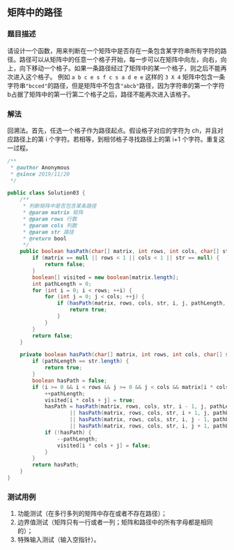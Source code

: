 ## 矩阵中的路径

### 题目描述
请设计一个函数，用来判断在一个矩阵中是否存在一条包含某字符串所有字符的路径。路径可以从矩阵中的任意一个格子开始，每一步可以在矩阵中向左，向右，向上，向下移动一个格子。如果一条路径经过了矩阵中的某一个格子，则之后不能再次进入这个格子。 例如 `a b c e s f c s a d e e` 这样的 `3 X 4` 矩阵中包含一条字符串`"bcced"`的路径，但是矩阵中不包含`"abcb"`路径，因为字符串的第一个字符b占据了矩阵中的第一行第二个格子之后，路径不能再次进入该格子。

### 解法
回溯法。首先，任选一个格子作为路径起点。假设格子对应的字符为 ch，并且对应路径上的第 i 个字符。若相等，到相邻格子寻找路径上的第 i+1 个字符。重复这一过程。

```java
/**
 * @author Anonymous
 * @since 2019/11/20
 */

public class Solution03 {
    /**
     * 判断矩阵中是否包含某条路径
     * @param matrix 矩阵
     * @param rows 行数
     * @param cols 列数
     * @param str 路径
     * @return bool
     */
    public boolean hasPath(char[] matrix, int rows, int cols, char[] str) {
        if (matrix == null || rows < 1 || cols < 1 || str == null) {
            return false;
        }
        boolean[] visited = new boolean[matrix.length];
        int pathLength = 0;
        for (int i = 0; i < rows; ++i) {
            for (int j = 0; j < cols; ++j) {
                if (hasPath(matrix, rows, cols, str, i, j, pathLength, visited)) {
                    return true;
                }
            }
        }
        return false;
    }

    private boolean hasPath(char[] matrix, int rows, int cols, char[] str, int i, int j, int pathLength, boolean[] visited) {
        if (pathLength == str.length) {
            return true;
        }
        boolean hasPath = false;
        if (i >= 0 && i < rows && j >= 0 && j < cols && matrix[i * cols + j] == str[pathLength] && !visited[i * cols + j]) {
            ++pathLength;
            visited[i * cols + j] = true;
            hasPath = hasPath(matrix, rows, cols, str, i - 1, j, pathLength, visited)
                    || hasPath(matrix, rows, cols, str, i + 1, j, pathLength, visited)
                    || hasPath(matrix, rows, cols, str, i, j - 1, pathLength, visited)
                    || hasPath(matrix, rows, cols, str, i, j + 1, pathLength, visited);
            if (!hasPath) {
                --pathLength;
                visited[i * cols + j] = false;
            }
        }
        return hasPath;
    }
}

```

### 测试用例
1. 功能测试（在多行多列的矩阵中存在或者不存在路径）；
2. 边界值测试（矩阵只有一行或者一列；矩阵和路径中的所有字母都是相同的）；
3. 特殊输入测试（输入空指针）。
